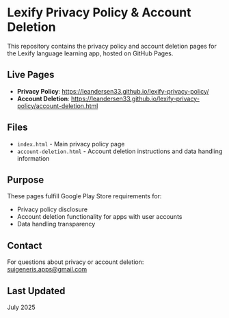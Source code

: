 # Lexify Privacy Policy & Account Deletion

This repository contains the privacy policy and account deletion pages for the Lexify language learning app, hosted on GitHub Pages.

## Live Pages

- **Privacy Policy**: https://leandersen33.github.io/lexify-privacy-policy/
- **Account Deletion**: https://leandersen33.github.io/lexify-privacy-policy/account-deletion.html

## Files

- `index.html` - Main privacy policy page
- `account-deletion.html` - Account deletion instructions and data handling information

## Purpose

These pages fulfill Google Play Store requirements for:
- Privacy policy disclosure
- Account deletion functionality for apps with user accounts
- Data handling transparency

## Contact

For questions about privacy or account deletion: suigeneris.apps@gmail.com

## Last Updated

July 2025
